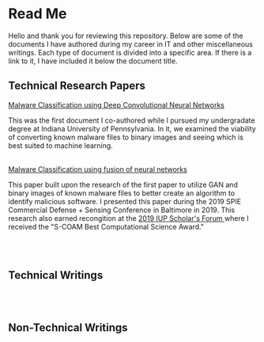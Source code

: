 <h1>Read Me</h1>
<p>Hello and thank you for reviewing this repository. Below are some of the documents I have authored during my career in IT and other miscellaneous writings. 
Each type of document is divided into a specific area. If there is a link to it, I have included it below the document title. </p>

<h2>Technical Research Papers</h2>

<a href ="https://ieeexplore.ieee.org/abstract/document/8707429"> Malware Classification using Deep Convolutional Neural Networks </a>
<p>This was the first document I co-authored while I pursued my undergradate degree at Indiana University of Pennsylvania. In it, we examined the viability of converting known malware files to binary images and seeing which is best suited to machine learning.  </p> <br>

<a href ="https://www.spiedigitallibrary.org/conference-proceedings-of-spie/11013/110130X/Malware-and-social-engineering-attacks-on-healthcare/10.1117/12.2533344.short"> 
Malware Classification using fusion of neural networks</a>
<p>This paper built upon the research of the first paper to utilize GAN and binary images of known malware files to better create an algorithm to identify malicious software. I presented this paper during the 2019 SPIE Commercial Defense + Sensing Conference in Baltimore in 2019. This research also earned recongition at the <a href="https://www.iup.edu/scholars-forum/awards/2019-award-winners.html"> 2019 IUP Scholar's Forum </a> where I received the "S-COAM Best Computational Science Award." </p>

<br><br>

<h2>Technical Writings</h2>


<br><br>

<h2>Non-Technical Writings</h2>

